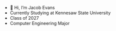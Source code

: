 - 👋 Hi, I’m Jacob Evans
- Currently Studying at Kennesaw State University
- Class of 2027
- Computer Engineering Major
<!---
JEvan234/JEvan234 is a ✨ special ✨ repository because its `README.md` (this file) appears on your GitHub profile.
You can click the Preview link to take a look at your changes.
--->